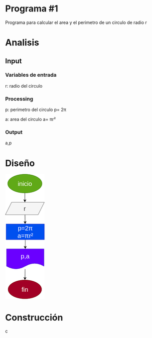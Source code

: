 # Programa #1
Programa para calcular el area y el perimetro de un circulo de radio r


# Analisis


## Input
### Variables de entrada
r: radio del circulo
### Processing
p: perimetro del circulo p= 2π 

a: area del circulo a= πr² 
### Output
a,p
# Diseño

![Diagrama de flujo](diagrama.png "diagrama de flujo")
# Construcción
c